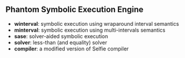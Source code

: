## Phantom Symbolic Execution Engine

* **winterval**: symbolic execution using wraparound interval semantics
* **minterval**: symbolic execution using multi-intervals semantics
* **sase**: solver-aided symbolic execution
* **solver**: less-than (and equality) solver
* **compiler**: a modified version of Selfie compiler